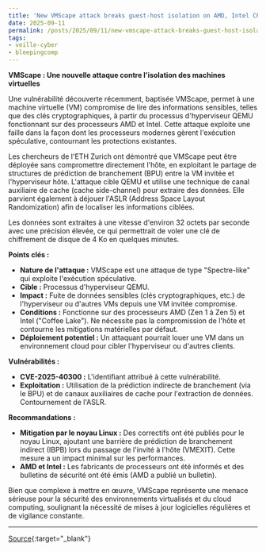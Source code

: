 ```yaml
---
title: 'New VMScape attack breaks guest-host isolation on AMD, Intel CPUs'
date: 2025-09-11
permalink: /posts/2025/09/11/new-vmscape-attack-breaks-guest-host-isolation-on-amd-intel-cpus/
tags:
- veille-cyber
- bleepingcomp
---
```

**VMScape : Une nouvelle attaque contre l'isolation des machines virtuelles**

Une vulnérabilité découverte récemment, baptisée VMScape, permet à une machine virtuelle (VM) compromise de lire des informations sensibles, telles que des clés cryptographiques, à partir du processus d'hyperviseur QEMU fonctionnant sur des processeurs AMD et Intel. Cette attaque exploite une faille dans la façon dont les processeurs modernes gèrent l'exécution spéculative, contournant les protections existantes.

Les chercheurs de l'ETH Zurich ont démontré que VMScape peut être déployée sans compromettre directement l'hôte, en exploitant le partage de structures de prédiction de branchement (BPU) entre la VM invitée et l'hyperviseur hôte. L'attaque cible QEMU et utilise une technique de canal auxiliaire de cache (cache side-channel) pour extraire des données. Elle parvient également à déjouer l'ASLR (Address Space Layout Randomization) afin de localiser les informations ciblées.

Les données sont extraites à une vitesse d'environ 32 octets par seconde avec une précision élevée, ce qui permettrait de voler une clé de chiffrement de disque de 4 Ko en quelques minutes.

**Points clés :**

*   **Nature de l'attaque :** VMScape est une attaque de type "Spectre-like" qui exploite l'exécution spéculative.
*   **Cible :** Processus d'hyperviseur QEMU.
*   **Impact :** Fuite de données sensibles (clés cryptographiques, etc.) de l'hyperviseur ou d'autres VMs depuis une VM invitée compromise.
*   **Conditions :** Fonctionne sur des processeurs AMD (Zen 1 à Zen 5) et Intel ("Coffee Lake"). Ne nécessite pas la compromission de l'hôte et contourne les mitigations matérielles par défaut.
*   **Déploiement potentiel :** Un attaquant pourrait louer une VM dans un environnement cloud pour cibler l'hyperviseur ou d'autres clients.

**Vulnérabilités :**

*   **CVE-2025-40300 :** L'identifiant attribué à cette vulnérabilité.
*   **Exploitation :** Utilisation de la prédiction indirecte de branchement (via le BPU) et de canaux auxiliaires de cache pour l'extraction de données. Contournement de l'ASLR.

**Recommandations :**

*   **Mitigation par le noyau Linux :** Des correctifs ont été publiés pour le noyau Linux, ajoutant une barrière de prédiction de branchement indirect (IBPB) lors du passage de l'invité à l'hôte (VMEXIT). Cette mesure a un impact minimal sur les performances.
*   **AMD et Intel :** Les fabricants de processeurs ont été informés et des bulletins de sécurité ont été émis (AMD a publié un bulletin).

Bien que complexe à mettre en œuvre, VMScape représente une menace sérieuse pour la sécurité des environnements virtualisés et du cloud computing, soulignant la nécessité de mises à jour logicielles régulières et de vigilance constante.

---
[Source](https://www.bleepingcomputer.com/news/security/new-vmscape-attack-breaks-guest-host-isolation-on-amd-intel-cpus/){:target="_blank"}

